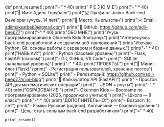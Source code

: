 def print_resume():
    print("=" * 40)
    print("           Р Е З Ю М Е")
    print("=" * 40)
    print("👤 Имя:       Адиль Торубаев")
    print("💻 Профиль:   Junior Back-end Developer (учусь, 14 лет)")
    print("📍 Место:     Кыргызстан")
    print("✉️ Email:     adilmaksatbek3@gmail.com")
    print("🔗 GitHub:    https://github.com/adil-beep77")
    print("-" * 40)
    print("ОБО МНЕ:")
    print("Учусь программированию в Okurmen Kids Bootcamp.")
    print("Интересуюсь back-end разработкой и созданием веб-приложений.")
    print("Изучаю Python, Git, основы работы с сервером и базами данных.")
    print("-" * 40)
    print("НАВЫКИ:")
    print("- Python (базовый уровень)")
    print("- Flask, FastAPI (основы)")
    print("- Git, GitHub, VS Code")
    print("- SQLite (начальный уровень)")
    print("-" * 40)
    print("ПРОЕКТЫ:")
    print("📌 Мини-блог (Flask)")
    print("   - Регистрация пользователей, хранение постов")
    print("   - Python + SQLite")
    print("   - Репозиторий: https://github.com/adil-beep77/mini-blog")
    print("📌 Калькулятор API (FastAPI)")
    print("   - Простой API для математических операций")
    print("   - JSON + роуты")
    print("-" * 40)
    print("ОБРАЗОВАНИЕ:")
    print("- Okurmen Kids — Bootcamp по программированию (2025, продолжаю учиться)")
    print("- Школа — 8 класс")
    print("-" * 40)
    print("ДОПОЛНИТЕЛЬНО:")
    print("- Возраст: 14 лет")
    print("- Языки: Русский (родной), Английский — базовый уровень")
    print("- Цель: стать сильным back-end разработчиком")
    print("=" * 40)
    
    print_resume()
